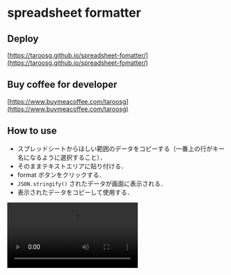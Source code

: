 # spreadsheet formatter

## Deploy

[https://taroosg.github.io/spreadsheet-fomatter/](https://taroosg.github.io/spreadsheet-fomatter/)

## Buy coffee for developer

[https://www.buymeacoffee.com/taroosg](https://www.buymeacoffee.com/taroosg)

## How to use

- スプレッドシートからほしい範囲のデータをコピーする（一番上の行がキー名になるように選択すること）．
- そのままテキストエリアに貼り付ける．
- format ボタンをクリックする．
- `JSON.stringify()` されたデータが画面に表示される．
- 表示されたデータをコピーして使用する．

<video src="https://user-images.githubusercontent.com/28992410/139869950-bc5b65e9-b945-4e90-b650-7bb5f8833e9f.mp4" alt="how-to-use-image">
